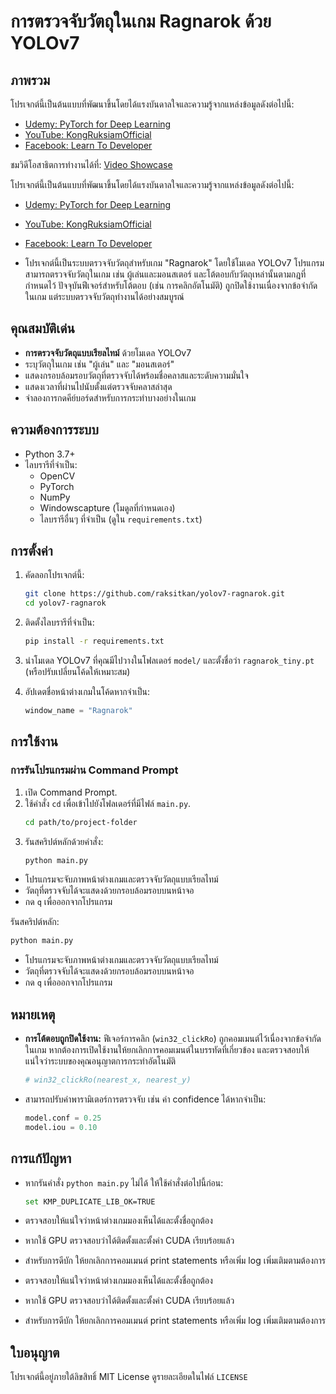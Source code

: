 # การตรวจจับวัตถุในเกม Ragnarok ด้วย YOLOv7

## ภาพรวม

โปรเจกต์นี้เป็นต้นแบบที่พัฒนาขึ้นโดยได้แรงบันดาลใจและความรู้จากแหล่งข้อมูลดังต่อไปนี้:
- [Udemy: PyTorch for Deep Learning](https://www.udemy.com/course/pytorch-for-deep-learning)
- [YouTube: KongRuksiamOfficial](https://www.youtube.com/@KongRuksiamOfficial)
- [Facebook: Learn To Developer](https://www.facebook.com/learntodeveloper)

ชมวิดีโอสาธิตการทำงานได้ที่: [Video Showcase](https://drive.google.com/file/d/13POpHSujrL1a_N3QFVyuV7xvRUZ4rlkI/view?usp=sharing)

โปรเจกต์นี้เป็นต้นแบบที่พัฒนาขึ้นโดยได้แรงบันดาลใจและความรู้จากแหล่งข้อมูลดังต่อไปนี้:

- [Udemy: PyTorch for Deep Learning](https://www.udemy.com/course/pytorch-for-deep-learning)
- [YouTube: KongRuksiamOfficial](https://www.youtube.com/@KongRuksiamOfficial)
- [Facebook: Learn To Developer](https://www.facebook.com/learntodeveloper)

- โปรเจกต์นี้เป็นระบบตรวจจับวัตถุสำหรับเกม "Ragnarok" โดยใช้โมเดล YOLOv7 โปรแกรมสามารถตรวจจับวัตถุในเกม เช่น ผู้เล่นและมอนสเตอร์ และโต้ตอบกับวัตถุเหล่านั้นตามกฎที่กำหนดไว้ ปัจจุบันฟีเจอร์สำหรับโต้ตอบ (เช่น การคลิกอัตโนมัติ) ถูกปิดใช้งานเนื่องจากข้อจำกัดในเกม แต่ระบบตรวจจับวัตถุทำงานได้อย่างสมบูรณ์

## คุณสมบัติเด่น

- **การตรวจจับวัตถุแบบเรียลไทม์** ด้วยโมเดล YOLOv7
- ระบุวัตถุในเกม เช่น "ผู้เล่น" และ "มอนสเตอร์"
- แสดงกรอบล้อมรอบวัตถุที่ตรวจจับได้พร้อมชื่อคลาสและระดับความมั่นใจ
- แสดงเวลาที่ผ่านไปนับตั้งแต่ตรวจจับคลาสล่าสุด
- จำลองการกดคีย์บอร์ดสำหรับการกระทำบางอย่างในเกม

## ความต้องการระบบ

- Python 3.7+
- ไลบรารีที่จำเป็น:
  - OpenCV
  - PyTorch
  - NumPy
  - Windowscapture (โมดูลที่กำหนดเอง)
  - ไลบรารีอื่นๆ ที่จำเป็น (ดูใน `requirements.txt`)

## การตั้งค่า

1. คัดลอกโปรเจกต์นี้:

   ```bash
   git clone https://github.com/raksitkan/yolov7-ragnarok.git
   cd yolov7-ragnarok
   ```

2. ติดตั้งไลบรารีที่จำเป็น:

   ```bash
   pip install -r requirements.txt
   ```

3. นำโมเดล YOLOv7 ที่คุณมีไปวางในโฟลเดอร์ `model/` และตั้งชื่อว่า `ragnarok_tiny.pt` (หรือปรับเปลี่ยนโค้ดให้เหมาะสม)

4. อัปเดตชื่อหน้าต่างเกมในโค้ดหากจำเป็น:

   ```python
   window_name = "Ragnarok"
   ```

## การใช้งาน

### การรันโปรแกรมผ่าน Command Prompt
1. เปิด Command Prompt.
2. ใช้คำสั่ง `cd` เพื่อเข้าไปยังโฟลเดอร์ที่มีไฟล์ `main.py`.
   ```bash
   cd path/to/project-folder
   ```
3. รันสคริปต์หลักด้วยคำสั่ง:
   ```bash
   python main.py
   ```

- โปรแกรมจะจับภาพหน้าต่างเกมและตรวจจับวัตถุแบบเรียลไทม์
- วัตถุที่ตรวจจับได้จะแสดงด้วยกรอบล้อมรอบบนหน้าจอ
- กด `q` เพื่อออกจากโปรแกรม

รันสคริปต์หลัก:

```bash
python main.py
```

- โปรแกรมจะจับภาพหน้าต่างเกมและตรวจจับวัตถุแบบเรียลไทม์
- วัตถุที่ตรวจจับได้จะแสดงด้วยกรอบล้อมรอบบนหน้าจอ
- กด `q` เพื่อออกจากโปรแกรม

## หมายเหตุ

- **การโต้ตอบถูกปิดใช้งาน:** ฟีเจอร์การคลิก (`win32_clickRo`) ถูกคอมเมนต์ไว้เนื่องจากข้อจำกัดในเกม หากต้องการเปิดใช้งานให้ยกเลิกการคอมเมนต์ในบรรทัดที่เกี่ยวข้อง และตรวจสอบให้แน่ใจว่าระบบของคุณอนุญาตการกระทำอัตโนมัติ
  ```python
  # win32_clickRo(nearest_x, nearest_y)
  ```
- สามารถปรับค่าพารามิเตอร์การตรวจจับ เช่น ค่า confidence ได้หากจำเป็น:
  ```python
  model.conf = 0.25
  model.iou = 0.10
  ```

## การแก้ปัญหา

- หากรันคำสั่ง `python main.py` ไม่ได้ ให้ใช้คำสั่งต่อไปนี้ก่อน:
  ```bash
  set KMP_DUPLICATE_LIB_OK=TRUE
  ```
- ตรวจสอบให้แน่ใจว่าหน้าต่างเกมมองเห็นได้และตั้งชื่อถูกต้อง
- หากใช้ GPU ตรวจสอบว่าได้ติดตั้งและตั้งค่า CUDA เรียบร้อยแล้ว
- สำหรับการดีบัก ให้ยกเลิกการคอมเมนต์ print statements หรือเพิ่ม log เพิ่มเติมตามต้องการ

- ตรวจสอบให้แน่ใจว่าหน้าต่างเกมมองเห็นได้และตั้งชื่อถูกต้อง
- หากใช้ GPU ตรวจสอบว่าได้ติดตั้งและตั้งค่า CUDA เรียบร้อยแล้ว
- สำหรับการดีบัก ให้ยกเลิกการคอมเมนต์ print statements หรือเพิ่ม log เพิ่มเติมตามต้องการ

## ใบอนุญาต

โปรเจกต์นี้อยู่ภายใต้ลิขสิทธิ์ MIT License ดูรายละเอียดในไฟล์ `LICENSE`

